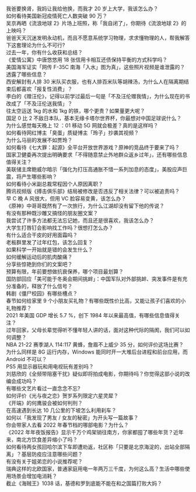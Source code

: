 我爸要换肾，我妈让我给他换，而我才 20 岁上大学，我该怎么办？  
如何看待美国新冠疫情死亡人数突破 90 万？  
吴京再晒《流浪地球 2》片场上班照，称「我自闭了」，你期待《流浪地球 2》的上映吗？  
爸爸天天沉迷发明永动机，而且不愿意系统学习物理，求求懂物理的人，帮我解答下这套理论为什么不可行?  
过去一年，你有什么收获和总结？  
《爱情公寓》中唐悠悠用 18 张信用卡相互还债保持平衡的方式科学吗？  
美国海军证实「网传 F-35C 南海「入水」图为真」，这些照片视频是谁泄露的？透露了哪些信息？  
西安解封有人排 30 米队买衣服，也有人排百米队等胡辣汤，为什么人在隔离期结束后都喜欢「报复性消费」？  
李白的《赠汪伦》，记得以前学过最后一句是「不及汪伦赠我情」，为什么现在的书改成了「不及汪伦送我情」？  
往太空运送 1kg 的水和 1kg 的铁，哪个更贵？如果量更大呢？  
国足 0 比 2 不敌日本队，基本无缘卡塔尔世界杯，你最想对中国足球说什么？  
为什么感觉每天晚上 12 ：01 移动 5G 网就会极差？真的是这样吗？  
如何看待网红博主「臭蛋」质疑博主「玲子」抄袭其视频？  
为什么马丽的发展不如贾玲？  
如何看待《七大罪：起源》全平台开放世界游戏？原神的竞品终于要来了吗？  
国家卫健委再次提出明确要求「不得随意禁止外地群众返乡过年」，还有哪些信息值得关注？  
美联储主席鲍威尔暗示「强化为打压高通胀不惜一系列加息的态度」，美股应声巨震，将产生哪些影响？  
如何看待小米副总裁常程因个人原因离职？  
腾讯视频版《搏击俱乐部》结局被修改是否违反了相关法律？可以被追责吗？  
早 C 晚 A 风很大，但用 VC 脸容易变黄，该怎么办？  
《原神》中哥哥既然有了一次旅行，为什么江湖却没有留下他的传说？  
有没有那种既沙雕又搞怪的朋友圈文案？  
我尝试了许多方法都无法忘记她，而且还是很喜欢，我该怎么办？  
大学生打唇钉会影响找工作吗？很想打怎么办？  
有什么适合干皮的好用面霜吗？  
老板群里发了过年红包，该怎么回复？  
如果科学一开始就是错的会发生什么？  
如何缓解运动后的肌肉酸痛？  
分享些惊艳到你们的文案吧？  
预算有限，年前要想做抗衰保养，哪个项目最划算？  
国防部回应「美可能于冬奥会期间挑衅」：中国军队对外部挑衅、突发事件是有充分准备的，释放了什么信号？  
韩剧《僵尸校园》有哪些槽点？  
春节如何给家里 9 个小朋友买礼物？有哪些既性价比高，又能让孩子们喜欢的小礼物推荐？  
2021 年美国 GDP 增长 5.7 %，创下 1984 年以来最高值，有哪些信息值得关注？  
过年回家，父母长辈觉得听不懂年轻人讲的话，面对这种代际的隔阂，我们可以如何调整？  
NBA 21-22 赛季湖人 114:117 黄蜂，詹眉不上威少 35 分，如何评价这场比赛？  
为什么同样是 8G 运行内存，Windows 能同时开一大堆后台进程和前台应用，而 Android 不可以？  
PS5 用显示器玩和用电视玩有差别吗？  
刘慈欣的《全频带阻塞干扰》疑似即将拍成电影，你期待吗？你觉得这部小说的改编会成功吗？  
有哪些文艺片看过一直念念不忘?  
如何评价《光与夜之恋》贺岁系列限定六星灵犀？  
《开端》的何鹰骏会被如何判刑？  
在高速遇到长达 10 几公里的下坡怎么利用刹车？  
如何以「我发现了男友 / 女友的秘密」为开头写一篇故事？  
你会带家人去看 2022 年春节档的哪部电影？为什么？  
《2022 年年夜饭报告》显示千万个鸡架销往南方，你家都囤了哪些年货？近年来，南北方饮食差异缩小了吗？  
如何看待两女孩回哈尔滨下车即遭劝返，社区称「只要是北京海淀的，出站全部隔离」？基层防疫应注意哪些问题？  
有没有关于姐弟恋的小说推荐呢？  
瑞典这样的北欧国家，普通家庭用电一年两万三千度，为何这么高？生活中哪些使用场景会增加电消耗？  
截止《海贼王》1038 话，基德和罗到底能不能在和之国篇打败大妈？  
